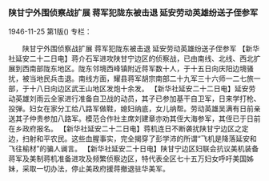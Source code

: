 ### 陕甘宁外围侦察战扩展  蒋军犯陇东被击退  延安劳动英雄纷送子侄参军

1946-11-25
第1版()
专栏：

　　陕甘宁外围侦察战扩展
    蒋军犯陇东被击退
    延安劳动英雄纷送子侄参军
    【新华社延安二十二日电】蒋介石军进攻陕甘宁边区的侦察战，已由南线、北线、西北扩展到西南部陇东地区。陇东邻境西峰镇附近蒋军数十人，于十五日向庆阳边境骚扰，被当地民兵击退。南线方面，耀县蒋军胡宗南部二十九军三十六师一二七旅一部，于十八日向边区武王山地区发炮十余发。
    【新华社延安二十二日电】延安劳动英雄刘雨云全家进行准备自卫战的动员，其子已参加基干自卫军，日来学打枪、投弹。妇女在家分工给八路军做鞋，媳妇纳底，女儿纳帮。劳动英雄吴满有日前亲送其子仲贵参加八路军。模范合作社主席刘建章亦劝其侄大海参军，其侄已于日前在乡政府报名。
    【新华社延安二十二日电】蒋机连日不断袭扰陕甘宁边区之定边，扫射和平农民。这些血腥事实，完全揭穿了彭学沛的所谓“飞机是降落延安和飞往榆材”的骗人谰言。
    【新华社延安二十日电】陕甘宁边区妇联会抗议美机装备蒋军及美制蒋机准备进攻及频繁侦察边区，特代表全区七十五万妇女呼吁美国姊妹，采取一切办法，停止美政府援蒋撤退驻华美军。
